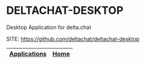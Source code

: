 # DELTACHAT-DESKTOP
 
 Desktop Application for delta.chat
 
 SITE: https://github.com/deltachat/deltachat-desktop

 | [Applications](https://portable-linux-apps.github.io/apps.html) | [Home](https://portable-linux-apps.github.io)
 | --- | --- |
